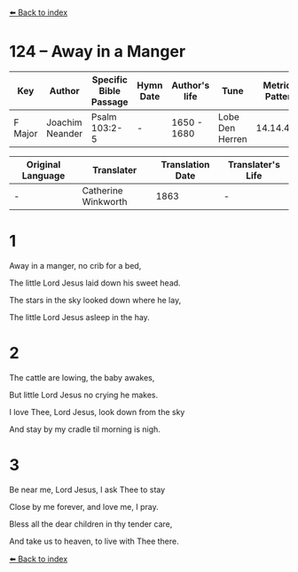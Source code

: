 [⬅️ Back to index](../README.md)

# 124 – Away in a Manger

Key | Author   | Specific Bible Passage     |Hymn Date |Author's life |Tune |Metrical Pattern   |Composer/Source                                                                                        
-- | --------- | ---------------------------|----------|--------------|-----|-------------------|-------------   
F Major  | Joachim Neander      | Psalm 103:2-5 | -  | 1650 - 1680 | Lobe Den Herren | 14.14.4.7.8 | Chorale Book for England, 1863 

Original Language | Translater | Translation Date   | Translater's Life     
----------------- | --------- | --------------------|-------------   
\-  | Catherine Winkworth      | 1863 | -  | 1827 - 1878 



# 1

Away in a manger, no crib for a bed,

The little Lord Jesus laid down his sweet head.

The stars in the sky looked down where he lay,

The little Lord Jesus asleep in the hay.



# 2

The cattle are lowing, the baby awakes,

But little Lord Jesus no crying he makes.

I love Thee, Lord Jesus, look down from the sky

And stay by my cradle til morning is nigh.



# 3

Be near me, Lord Jesus, I ask Thee to stay

Close by me forever, and love me, I pray.

Bless all the dear children in thy tender care,

And take us to heaven, to live with Thee there.

[⬅️ Back to index](../README.md)
